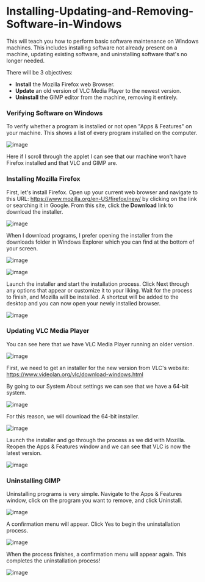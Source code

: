 # Installing-Updating-and-Removing-Software-in-Windows

This will teach you how to perform basic software maintenance on Windows machines. This includes installing software not already present on a machine, updating existing software, and uninstalling software that's no longer needed.

There will be 3 objectives:

  - <b>Install</b> the Mozilla Firefox web Browser.
  - <b>Update</b> an old version of VLC Media Player to the newest version.
  - <b>Uninstall</b> the GIMP editor from the machine, removing it entirely.

<h3>Verifying Software on Windows</h3>

To verify whether a program is installed or not open "Apps & Features" on your machine. This shows a list of every program installed on the computer. 

![image](https://github.com/n8som/Installing-Updating-and-Removing-Software-in-Windows/assets/110139109/7f7bf5ac-28c4-41fd-83b8-0ece3adc6fd9)

Here if I scroll through the applet I can see that our machine won't have Firefox installed and that VLC and GIMP are.

<h3>Installing Mozilla Firefox</h3>

First, let's install Firefox. Open up your current web browser and navigate to this URL: https://www.mozilla.org/en-US/firefox/new/ by clicking on the link or searching it in Google. From this site, click the <b>Download</b> link to download the installer. 

![image](https://github.com/n8som/Installing-Updating-and-Removing-Software-in-Windows/assets/110139109/c4f0acae-b628-4fdf-9c50-94202b26486d)

When I download programs, I prefer opening the installer from the downloads folder in Windows Explorer which you can find at the bottom of your screen.

![image](https://github.com/n8som/Installing-Updating-and-Removing-Software-in-Windows/assets/110139109/b56d1a03-16dc-4ebf-99c6-03902f4c10e8)

![image](https://github.com/n8som/Installing-Updating-and-Removing-Software-in-Windows/assets/110139109/32000312-edb2-4ad0-ab9e-fa0c23fdd6f1)

Launch the installer and start the installation process. Click Next through any options that appear or customize it to your liking. Wait for the process to finish, and Mozilla will be installed. A shortcut will be added to the desktop and you can now open your newly installed browser. 

![image](https://github.com/n8som/Installing-Updating-and-Removing-Software-in-Windows/assets/110139109/39def68d-81a5-410f-a22f-060d9e8084ef)

<h3>Updating VLC Media Player</h3>

You can see here that we have VLC Media Player running an older version. 

![image](https://github.com/n8som/Installing-Updating-and-Removing-Software-in-Windows/assets/110139109/ba703382-3a58-4f1e-89af-944bc10a7aa8)

First, we need to get an installer for the new version from VLC's website: https://www.videolan.org/vlc/download-windows.html 

By going to our System About settings we can see that we have a 64-bit system.

![image](https://github.com/n8som/Installing-Updating-and-Removing-Software-in-Windows/assets/110139109/74dc958d-675c-45f2-a6e5-7cc1f763d971)

For this reason, we will download the 64-bit installer.

![image](https://github.com/n8som/Installing-Updating-and-Removing-Software-in-Windows/assets/110139109/19efc611-64ba-4e32-86bb-9c3d17a96df7)

Launch the installer and go through the process as we did with Mozilla. Reopen the Apps & Features window and we can see that VLC is now the latest version.

![image](https://github.com/n8som/Installing-Updating-and-Removing-Software-in-Windows/assets/110139109/438850c0-bb2e-4d6c-bfff-51758b1a2b96)

<h3>Uninstalling GIMP</h3>

Uninstalling programs is very simple. Navigate to the Apps & Features window, click on the program you want to remove, and click Uninstall. 

![image](https://github.com/n8som/Installing-Updating-and-Removing-Software-in-Windows/assets/110139109/11725d2e-f9a5-4694-8de2-e93f18403d1d)

A confirmation menu will appear. Click Yes to begin the uninstallation process. 

![image](https://github.com/n8som/Installing-Updating-and-Removing-Software-in-Windows/assets/110139109/05a0d1ed-4cd6-40df-9c29-a8d2ba9b68d3)

When the process finishes, a confirmation menu will appear again. This completes the uninstallation process!

![image](https://github.com/n8som/Installing-Updating-and-Removing-Software-in-Windows/assets/110139109/8c88ae86-9ba2-4b75-8646-d1a39c09a9e6)
